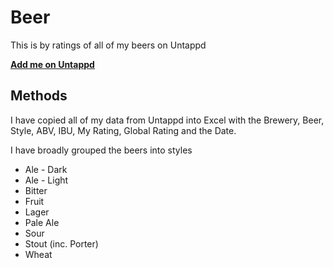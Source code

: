 # Beer

This is by ratings of all of my beers on Untappd 

**[Add me on Untappd](https://untappd.com/user/seb_bate_4667)**

## Methods

I have copied all of my data from Untappd into Excel with the Brewery, Beer, Style, ABV, IBU, My Rating, Global Rating and the Date.

I have broadly grouped the beers into styles

* Ale - Dark
* Ale - Light
* Bitter
* Fruit
* Lager
* Pale Ale
* Sour
* Stout (inc. Porter)
* Wheat

